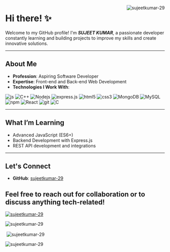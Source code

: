 <!--  <p> <img align="right" src="https://pageview.vercel.app/?github_user=sujeetkumar-29" alt="sujeetkumar-29"> </p> -->
<p> <img align="right" src="https://komarev.com/ghpvc/?username=sujeetkumar-29" alt="sujeetkumar-29"> </p>


# Hi there! ✨

Welcome to my GitHub profile! I'm ***SUJEET KUMAR***, a passionate developer constantly learning and building projects to improve my skills and create innovative solutions.

---

## About Me

- **Profession**: Aspiring Software Developer
- **Expertise**: Front-end and Back-end Web Development
- **Technologies I Work With**:
 <p align="left"> 
  <img alt="js" src="https://img.shields.io/badge/JavaScript-F7DF1E?logo=javascript&logoColor=000" />
  <img alt="C++" src="https://img.shields.io/badge/C++-%2300599C.svg?logo=c%2B%2B&logoColor=white" />
  <img alt="Nodejs" src="https://img.shields.io/badge/-Nodejs-43853d?style=flat-square&logo=Node.js&logoColor=white" />
  <img alt="express.js" src="https://img.shields.io/badge/Express.js-%23404d59.svg?logo=express&logoColor=%2361DAFB" />
   <img alt="html5" src="https://img.shields.io/badge/-HTML5-E34F26?style=flat-square&logo=html5&logoColor=white" /> 
   <img alt="css3" src="https://img.shields.io/badge/CSS-1572B6?logo=css3&logoColor=fff" /> 
  <img alt="MongoDB" src="https://img.shields.io/badge/-MongoDB-13aa52?style=flat-square&logo=mongodb&logoColor=white" />
  <img alt="MySQL" src="https://img.shields.io/badge/MySQL-4479A1?logo=mysql&logoColor=fff" />
  <img alt="npm" src="https://img.shields.io/badge/-NPM-CB3837?style=flat-square&logo=npm&logoColor=white" />
  <img alt="React" src="https://img.shields.io/badge/-React-45b8d8?style=flat-square&logo=react&logoColor=white" />
  <img alt="git" src="https://img.shields.io/badge/-Git-F05032?style=flat-square&logo=git&logoColor=white" />
  <img alt="C" src="https://img.shields.io/badge/C-00599C?logo=c&logoColor=white" />
  
</p>

---

## What I’m Learning

- Advanced JavaScript (ES6+)
- Backend Development with Express.js
- REST API development and integrations

---

## Let's Connect

- **GitHub**: [sujeetkumar-29](https://github.com/sujeetkumar-29)


Feel free to reach out for collaboration or to discuss anything tech-related!
---

<p align="left"> <a href="https://github.com/ryo-ma/github-profile-trophy"><img src="https://github-profile-trophy.vercel.app/?username=sujeetkumar-29&theme=darkhub" alt="sujeetkumar-29" /></a> </p>


<p><img align="center" src="https://github-readme-stats.vercel.app/api/top-langs?username=sujeetkumar-29&show_icons=true&locale=en&layout=compact" alt="sujeetkumar-29" /></p>

<p>&nbsp;<img align="center" src="https://github-readme-stats.vercel.app/api?username=sujeetkumar-29&show_icons=true&locale=en" alt="sujeetkumar-29" /></p>

<p><img align="center" src="https://github-readme-streak-stats.herokuapp.com?user=sujeetkumar-29&theme=meta-light" alt="sujeetkumar-29" /></p>

